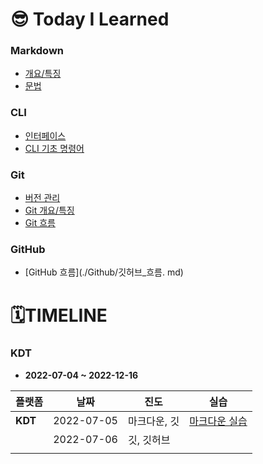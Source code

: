 # 😎 Today I Learned



### Markdown

- [개요/특징](./Markdown/마크다운_개요.md)
- [문법](./Markdown/마크다운_문법.md)

### CLI

- [인터페이스](./CLI/인터페이스.md)
- [CLI 기초 명령어](./CLI/CLI_기초명령어.md)

### Git 

- [버전 관리](./Git/버전관리.md)
- [Git 개요/특징](./Git/깃_개요.md)
- [Git 흐름](./Git/깃_흐름.md)

### GitHub

- [GitHub 흐름](./Github/깃허브_흐름. md)





# 🗓️TIMELINE



### KDT 

- **2022-07-04 ~ 2022-12-16**



| 플랫폼  | 날짜       | 진도         | 실습                                             |
| ------- | ---------- | ------------ | ------------------------------------------------ |
| **KDT** | 2022-07-05 | 마크다운, 깃 | [마크다운 실습](./Markdown/Markdown_practice.md) |
|         | 2022-07-06 | 깃, 깃허브   |                                                  |
|         |            |              |                                                  |
